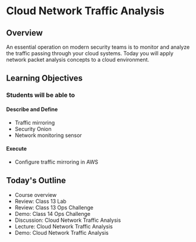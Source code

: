 # Cloud Network Traffic Analysis

## Overview

An essential operation on modern security teams is to monitor and analyze the traffic passing through your cloud systems. Today you will apply network packet analysis concepts to a cloud environment.

## Learning Objectives

### Students will be able to

#### Describe and Define

- Traffic mirroring
- Security Onion
- Network monitoring sensor

#### Execute

- Configure traffic mirroring in AWS

## Today's Outline

- Course overview
- Review: Class 13 Lab
- Review: Class 13 Ops Challenge
- Demo: Class 14 Ops Challenge
- Discussion: Cloud Network Traffic Analysis
- Lecture: Cloud Network Traffic Analysis
- Demo: Cloud Network Traffic Analysis

